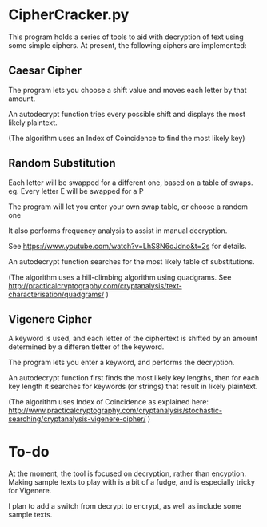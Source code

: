 # CipherCracker.py


This program holds a series of tools to aid with decryption of text using some simple ciphers.
At present, the following ciphers are implemented:

## Caesar Cipher

The program lets you choose a shift value and moves each letter by that amount.
 
 An autodecrypt function tries every possible shift and displays the most likely plaintext.

 (The algorithm uses an Index of Coincidence to find the most likely key)


 ## Random Substitution

 Each letter will be swapped for a different one, based on a table of swaps.
 eg. Every letter E will be swapped for a P

 The program will let you enter your own swap table, or choose a random one

 It also performs frequency analysis to assist in manual decryption.
 
 See https://www.youtube.com/watch?v=LhS8N6oJdno&t=2s for details.

 An autodecrypt function searches for the most likely table of substitutions.

 (The algorithm uses a hill-climbing algorithm using quadgrams.
 See http://practicalcryptography.com/cryptanalysis/text-characterisation/quadgrams/
 )

 ## Vigenere Cipher
 
 A keyword is used, and each letter of the ciphertext is shifted by an amount determined by a differen tletter of the keyword.

 The program lets you enter a keyword, and performs the decryption.

 An autodecrypt function first finds the most likely key lengths, then for each key length it searches for  keywords (or strings) that result in likely plaintext.

 (The algorithm uses Index of Coincidence as explained here: http://www.practicalcryptography.com/cryptanalysis/stochastic-searching/cryptanalysis-vigenere-cipher/ )


 # To-do
 At the moment, the tool is focused on decryption, rather than encyption. Making sample texts to play with is a bit of a fudge, and is especially tricky for Vigenere.

 I plan to add a switch from decrypt to encrypt, as well as include some sample texts.
